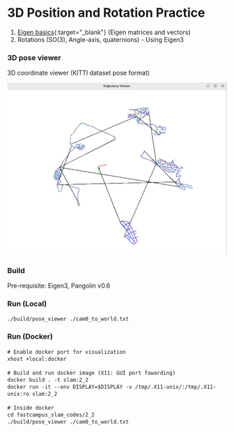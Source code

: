 # 3D Position and Rotation Practice 
1. [Eigen basics](https://eigen.tuxfamily.org/dox/){:target="_blank"} (Eigen matrices and vectors)
2. Rotations (SO(3), Angle-axis, quaternions) - Using Eigen3


### 3D pose viewer
3D coordinate viewer (KITTI dataset pose format)

![](./3d_pose_viewer.gif)


### Build 
Pre-requisite: Eigen3, Pangolin v0.6

### Run (Local)

```
./build/pose_viewer ./cam0_to_world.txt
```


### Run (Docker)

```
# Enable docker port for visualization
xhost +local:docker

# Build and run docker image (X11: GUI port fowarding)
docker build . -t slam:2_2
docker run -it --env DISPLAY=$DISPLAY -v /tmp/.X11-unix/:/tmp/.X11-unix:ro slam:2_2

# Inside docker
cd fastcampus_slam_codes/2_2
./build/pose_viewer ./cam0_to_world.txt
```

